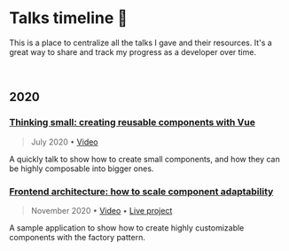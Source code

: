 # Talks timeline :seedling:
This is a place to centralize all the talks I gave and their resources. It's a great way to share and track my progress as a developer over time.

<br>

## 2020

### [Thinking small: creating reusable components with Vue](https://github.com/emkis/Talks/tree/main/Thinking%20small%20-%20Creating%20reusable%20components%20with%20Vue)

> July 2020 • [Video](https://youtu.be/gy_JZaXBykM)

A quickly talk to show how to create small components, and how they can be highly composable into bigger ones.


### [Frontend architecture: how to scale component adaptability](https://github.com/emkis/Talks/tree/main/Frontend%20architecture%20-%20How%20to%20scale%20component%20adaptability)

> November 2020 • [Video](https://youtu.be/gy_JZaXBykM) • [Live project](https://vigorous-hugle-eae992.netlify.app)

A sample application to show how to create highly customizable components with the factory pattern.
